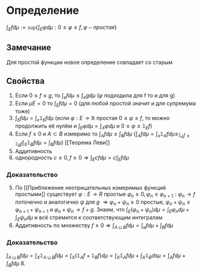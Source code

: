 # Определение
$\int_E f d \mu := \texttt{sup}\{\int_E \varphi d \mu : 0 \leq \varphi \leq f, \varphi-простая\}$
## Замечание 
Для простой функции новое определение совпадает со старым
## Свойства
1. Если $0 \leq f \leq g$, то $\int_e f d \mu \leq \int_e g d \mu$ ($\varphi$ подходила для f то и для g)
2. Если $\mu E = 0$ то $\int_E f d \mu = 0$ (для любой простой значит и для супремума тоже)
3. $\int_E f d \mu = \int_x \mathbb{1}_E f d \mu$ (если $\varphi : E \to \mathbb{R}$ простая $0 \leq \varphi \leq f$, то можно продолжить её нулём и $\int_E \varphi d \mu = \int_X \varphi d \mu$ и $0 \leq \varphi \leq \mathbb{1}_Ef$)
4. Если $f \geq 0$ и $A \subset B$ измеримо то $\int_A f d \mu \leq \int_B f d \mu$ ($\int_A f d \mu = \int_x \mathbb{1}_A f d \mu \leq_{\mathbb{1}_Af \leq \mathbb{1}_Bf} \int_X \mathbb{1}_Bf d \mu = \int_B f d \mu$)
[[Теорема Леви]]
5. Аддитивность
6. однородность $c \geq 0, f \geq 0 \Rightarrow \int_E c f d \mu = c \int_E f d \mu$ 
### Доказательство
5. По [[Приближение неотрицательных измеримых функций простыми]]  существует $\varphi:E \to R$ простые $\varphi_n \geq 0, \varphi_n \leq \varphi_{n+1}: \varphi_n \to f$ поточечно и аналогично $\psi$ для $g$ $\Rightarrow \varphi_n + \psi_n \geq 0$ простые, $\varphi_n + \psi_n \leq \varphi_{n+1}+\psi_{n+1}$ и $\varphi_n + \psi_n \to f + g$. Знаем, что $\int_E(\varphi_n + \psi_n)d\mu = \int_E\varphi_n d \mu + \int_E \psi_n d \mu$ и всё стремится к соответствующим интегралам
7.  Аддитивность по множеству $f \geq 0 \Rightarrow \int_{A \sqcup B}f d \mu = \int_a f d \mu + \int_B f d \mu$
### Доказательство
$\int_{A\sqcup B} f d \mu = \int_X \mathbb{1}_{A\sqcup B} f d \mu = \int_X(\mathbb{1}_A f + \mathbb{1}_Bf)d \mu = \int_X\mathbb{1}_A f d \mu + \int_X \mathbb{1}_B d s \mu = \int_A f d \mu + \int_B f d \mu$
8. 